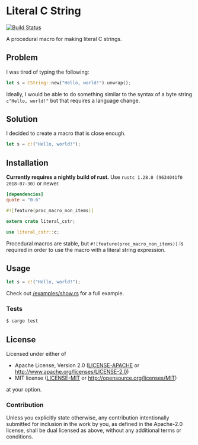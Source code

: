 # Literal C String

[![Build Status](https://travis-ci.com/hjr3/literal_cstr.svg?branch=master)](https://travis-ci.com/hjr3/literal_cstr)

A procedural macro for making literal C strings.

## Problem

I was tired of typing the following:

```rust
let s = CString::new("Hello, world!").unwrap();
```

Ideally, I would be able to do something similar to the syntax of a byte string `c"Hello, world!"` but that requires a language change.

## Solution

I decided to create a macro that is close enough.

```rust
let s = c!("Hello, world!");
```

## Installation

**Currently requires a nightly build of rust.** Use `rustc 1.28.0 (9634041f0 2018-07-30)` or newer.

```toml
[dependencies]
quote = "0.6"
```

```rust
#![feature(proc_macro_non_items)]

extern crate literal_cstr;

use literal_cstr::c;
```

Procedural macros are stable, but `#![feature(proc_macro_non_items)]` is required in order to use the macro with a literal string expression.

## Usage

```rust
let s = c!("Hello, world!");
```

Check out [/examples/show.rs](examples/show.rs) for a full example.

### Tests

```bash
$ cargo test
```

## License

Licensed under either of

 * Apache License, Version 2.0 ([LICENSE-APACHE](LICENSE-APACHE) or http://www.apache.org/licenses/LICENSE-2.0)
 * MIT license ([LICENSE-MIT](LICENSE-MIT) or http://opensource.org/licenses/MIT)

at your option.

### Contribution

Unless you explicitly state otherwise, any contribution intentionally submitted
for inclusion in the work by you, as defined in the Apache-2.0 license, shall be dual licensed as above, without any
additional terms or conditions.
